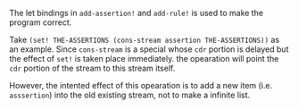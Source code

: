 The let bindings in `add-assertion!` and `add-rule!` is used to make the program correct.

Take `(set! THE-ASSERTIONS (cons-stream assertion THE-ASSERTIONS))` as an example.
Since `cons-stream` is a special whose `cdr` portion is delayed but the effect of `set!`
is taken place immediately. the opearation will point the `cdr` portion of the stream
to this stream itself.

However, the intented effect of this opearation is to add a new item
(i.e. `asssertion`) into the old existing stream, not to make a infinite list.
